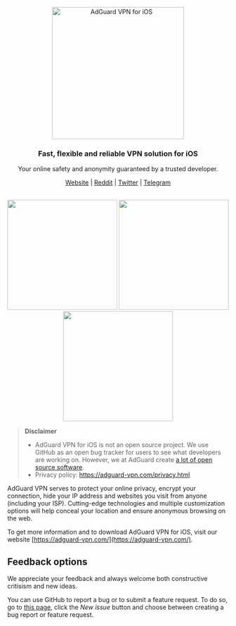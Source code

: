 <p align="center">
   <picture>
    <source media="(prefers-color-scheme: dark)" srcset="https://cdn.adguard.com/public/Adguard/Common/Logos/vpn_logo_dark_i.svg" width="300px" alt="AdGuard VPN for iOS" />
    <img src="https://cdn.adguard.com/public/Adguard/Common/Logos/vpn_logo_i.svg" width="300px" alt="AdGuard VPN for iOS" />
  </picture>
 </p>

<h3 align="center">Fast, flexible and reliable VPN solution for iOS</h3>

<p align="center">
  Your online safety and anonymity guaranteed by a trusted developer.
</p>

<p align="center">
    <a href="https://adguard-vpn.com/">Website</a> |
    <a href="https://reddit.com/r/Adguard">Reddit</a> |
    <a href="https://twitter.com/AdGuard">Twitter</a> |
    <a href="https://t.me/adguard_en">Telegram</a>
    <br /><br />
</p>

<p align="center">
 <picture>
    <source media="(prefers-color-scheme: dark)" srcset="https://cdn.adtidy.org/content/github/vpn/ios/dark_disconnected.png" width="250">
    <img src="https://cdn.adtidy.org/content/github/vpn/ios/vpn_disconnected.png" width="250">
  </picture>
 <picture>
    <source media="(prefers-color-scheme: dark)" srcset="https://cdn.adtidy.org/content/github/vpn/ios/dark_locations.png" width="250">
    <img src="https://cdn.adtidy.org/content/github/vpn/ios/vpn_locations.png" width="250">
  </picture>
 <picture>
    <source media="(prefers-color-scheme: dark)" srcset="https://cdn.adtidy.org/content/github/vpn/ios/dark_connected.png" width="250">
    <img src="https://cdn.adtidy.org/content/github/vpn/ios/vpn_connected.png" width="250">
  </picture>
 </p>

> **Disclaimer**
> * AdGuard VPN for iOS is not an open source project. We use GitHub as an open bug tracker for users to see what developers are working on. However, we at AdGuard create [a lot of open source software](https://github.com/search?o=desc&q=topic%3Aopen-source+org%3AAdguardTeam+fork%3Atrue&s=stars&type=Repositories).
> * Privacy policy: https://adguard-vpn.com/privacy.html

AdGuard VPN serves to protect your online privacy, encrypt your connection, hide your IP address and websites you visit from anyone (including your ISP). Cutting-edge technologies and multiple customization options will help conceal your location and ensure anonymous browsing on the web.

To get more information and to download AdGuard VPN for iOS, visit our website [https://adguard-vpn.com/](https://adguard-vpn.com/).

<a id="feedback"></a>

## Feedback options

We appreciate your feedback and always welcome both constructive critisism and new ideas.

You can use GitHub to report a bug or to submit a feature request. To do so, go to [this page](https://github.com/AdguardTeam/AdguardVPNForios/issues), click the _New issue_ button and choose between creating a bug report or feature request.
